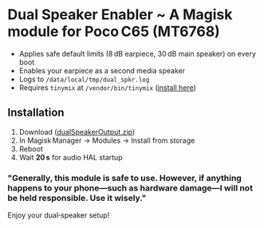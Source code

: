 # Dual Speaker Enabler ~ A Magisk module for Poco C65 (MT6768)

- Applies safe default limits (8 dB earpiece, 30 dB main speaker) on every boot  
- Enables your earpiece as a second media speaker  
- Logs to `/data/local/tmp/dual_spkr.log`  
- Requires `tinymix` at `/vendor/bin/tinymix` ([install here](https://github.com/Dinodva/Tinymix-Binary-Installer-Magisk-Module/releases))

## Installation

1. Download  ([dualSpeakerOutput.zip](https://github.com/quietpulse/dualSpeakerOutput/releases/download/v1/dualSpeakerOutput.zip))
2. In Magisk Manager → Modules → Install from storage  
3. Reboot
4. Wait **20 s** for audio HAL startup 

### "Generally, this module is safe to use. However, if anything happens to your phone—such as hardware damage—I will not be held responsible. Use it wisely."

Enjoy your dual‑speaker setup!  
